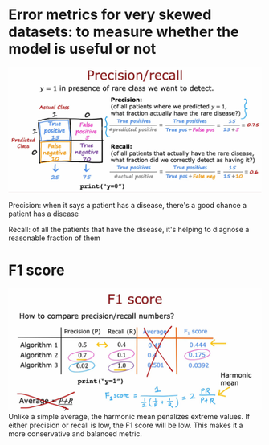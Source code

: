 # Error metrics for very skewed datasets: to measure whether the model is useful or not
![alt text](img/image-21.png)

 Precision: when it says a patient has a disease, there's a good chance a patient has a disease

 Recall: of all the patients that have the disease, it's helping to diagnose a reasonable fraction of them

# F1 score
![alt text](img/image-22.png)
Unlike a simple average, the harmonic mean penalizes extreme values. If either precision or recall is low, the F1 score will be low. This makes it a more conservative and balanced metric.